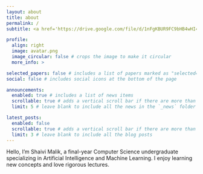```yaml
---
layout: about
title: about
permalink: /
subtitle: <a href='https://drive.google.com/file/d/1nFgKBUR9FC9bHB4wHI4uFMIzCnez954N/view?usp=sharing'>cv</a> · <a href='mailto:your.email@example.com'>email</a>

profile:
  align: right
  image: avatar.png
  image_circular: false # crops the image to make it circular
  more_info: >

selected_papers: false # includes a list of papers marked as "selected={true}"
social: false # includes social icons at the bottom of the page

announcements:
  enabled: true # includes a list of news items
  scrollable: true # adds a vertical scroll bar if there are more than 3 news items
  limit: 5 # leave blank to include all the news in the `_news` folder

latest_posts:
  enabled: false
  scrollable: true # adds a vertical scroll bar if there are more than 3 new posts items
  limit: 3 # leave blank to include all the blog posts
---
```


Hello, I’m Shaivi Malik, a final-year Computer Science undergraduate specializing in Artificial Intelligence and Machine Learning. I enjoy learning new concepts and love rigorous lectures.
